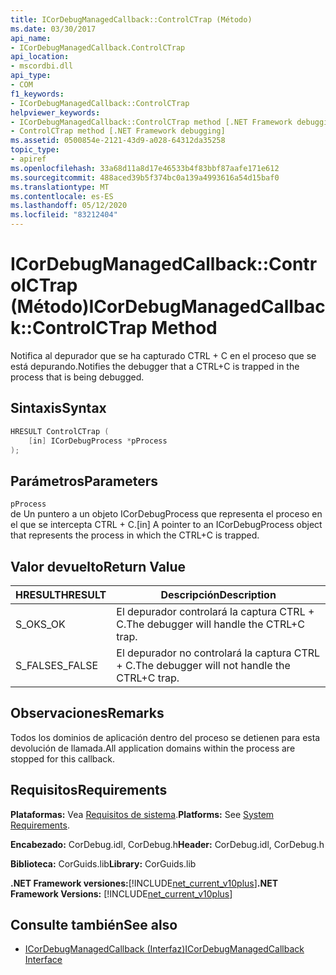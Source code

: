 ```yaml
---
title: ICorDebugManagedCallback::ControlCTrap (Método)
ms.date: 03/30/2017
api_name:
- ICorDebugManagedCallback.ControlCTrap
api_location:
- mscordbi.dll
api_type:
- COM
f1_keywords:
- ICorDebugManagedCallback::ControlCTrap
helpviewer_keywords:
- ICorDebugManagedCallback::ControlCTrap method [.NET Framework debugging]
- ControlCTrap method [.NET Framework debugging]
ms.assetid: 0500854e-2121-43d9-a028-64312da35258
topic_type:
- apiref
ms.openlocfilehash: 33a68d11a8d17e46533b4f83bbf87aafe171e612
ms.sourcegitcommit: 488aced39b5f374bc0a139a4993616a54d15baf0
ms.translationtype: MT
ms.contentlocale: es-ES
ms.lasthandoff: 05/12/2020
ms.locfileid: "83212404"
---
```

# <a name="icordebugmanagedcallbackcontrolctrap-method"></a><span data-ttu-id="f309f-102">ICorDebugManagedCallback::ControlCTrap (Método)</span><span class="sxs-lookup"><span data-stu-id="f309f-102">ICorDebugManagedCallback::ControlCTrap Method</span></span>
<span data-ttu-id="f309f-103">Notifica al depurador que se ha capturado CTRL + C en el proceso que se está depurando.</span><span class="sxs-lookup"><span data-stu-id="f309f-103">Notifies the debugger that a CTRL+C is trapped in the process that is being debugged.</span></span>  
  
## <a name="syntax"></a><span data-ttu-id="f309f-104">Sintaxis</span><span class="sxs-lookup"><span data-stu-id="f309f-104">Syntax</span></span>  
  
```cpp  
HRESULT ControlCTrap (  
    [in] ICorDebugProcess *pProcess  
);  
```  
  
## <a name="parameters"></a><span data-ttu-id="f309f-105">Parámetros</span><span class="sxs-lookup"><span data-stu-id="f309f-105">Parameters</span></span>  
 `pProcess`  
 <span data-ttu-id="f309f-106">de Un puntero a un objeto ICorDebugProcess que representa el proceso en el que se intercepta CTRL + C.</span><span class="sxs-lookup"><span data-stu-id="f309f-106">[in] A pointer to an ICorDebugProcess object that represents the process in which the CTRL+C is trapped.</span></span>  
  
## <a name="return-value"></a><span data-ttu-id="f309f-107">Valor devuelto</span><span class="sxs-lookup"><span data-stu-id="f309f-107">Return Value</span></span>  
  
|<span data-ttu-id="f309f-108">HRESULT</span><span class="sxs-lookup"><span data-stu-id="f309f-108">HRESULT</span></span>|<span data-ttu-id="f309f-109">Descripción</span><span class="sxs-lookup"><span data-stu-id="f309f-109">Description</span></span>|  
|-------------|-----------------|  
|<span data-ttu-id="f309f-110">S_OK</span><span class="sxs-lookup"><span data-stu-id="f309f-110">S_OK</span></span>|<span data-ttu-id="f309f-111">El depurador controlará la captura CTRL + C.</span><span class="sxs-lookup"><span data-stu-id="f309f-111">The debugger will handle the CTRL+C trap.</span></span>|  
|<span data-ttu-id="f309f-112">S_FALSE</span><span class="sxs-lookup"><span data-stu-id="f309f-112">S_FALSE</span></span>|<span data-ttu-id="f309f-113">El depurador no controlará la captura CTRL + C.</span><span class="sxs-lookup"><span data-stu-id="f309f-113">The debugger will not handle the CTRL+C trap.</span></span>|  
  
## <a name="remarks"></a><span data-ttu-id="f309f-114">Observaciones</span><span class="sxs-lookup"><span data-stu-id="f309f-114">Remarks</span></span>  
 <span data-ttu-id="f309f-115">Todos los dominios de aplicación dentro del proceso se detienen para esta devolución de llamada.</span><span class="sxs-lookup"><span data-stu-id="f309f-115">All application domains within the process are stopped for this callback.</span></span>  
  
## <a name="requirements"></a><span data-ttu-id="f309f-116">Requisitos</span><span class="sxs-lookup"><span data-stu-id="f309f-116">Requirements</span></span>  
 <span data-ttu-id="f309f-117">**Plataformas:** Vea [Requisitos de sistema](../../get-started/system-requirements.md).</span><span class="sxs-lookup"><span data-stu-id="f309f-117">**Platforms:** See [System Requirements](../../get-started/system-requirements.md).</span></span>  
  
 <span data-ttu-id="f309f-118">**Encabezado:** CorDebug.idl, CorDebug.h</span><span class="sxs-lookup"><span data-stu-id="f309f-118">**Header:** CorDebug.idl, CorDebug.h</span></span>  
  
 <span data-ttu-id="f309f-119">**Biblioteca:** CorGuids.lib</span><span class="sxs-lookup"><span data-stu-id="f309f-119">**Library:** CorGuids.lib</span></span>  
  
 <span data-ttu-id="f309f-120">**.NET Framework versiones:**[!INCLUDE[net_current_v10plus](../../../../includes/net-current-v10plus-md.md)]</span><span class="sxs-lookup"><span data-stu-id="f309f-120">**.NET Framework Versions:** [!INCLUDE[net_current_v10plus](../../../../includes/net-current-v10plus-md.md)]</span></span>  
  
## <a name="see-also"></a><span data-ttu-id="f309f-121">Consulte también</span><span class="sxs-lookup"><span data-stu-id="f309f-121">See also</span></span>

- [<span data-ttu-id="f309f-122">ICorDebugManagedCallback (Interfaz)</span><span class="sxs-lookup"><span data-stu-id="f309f-122">ICorDebugManagedCallback Interface</span></span>](icordebugmanagedcallback-interface.md)
